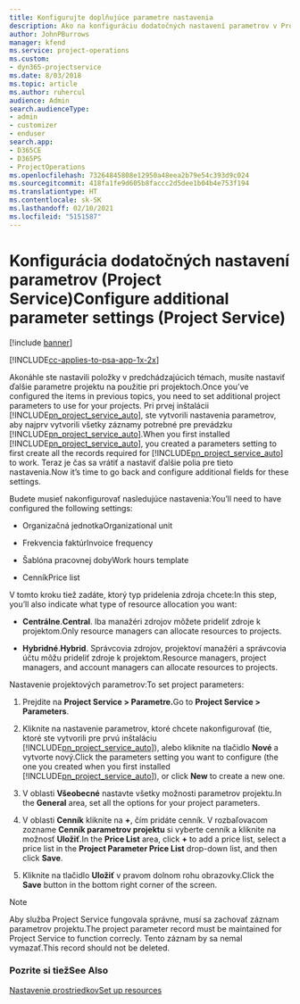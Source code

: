 ```yaml
---
title: Konfigurujte doplňujúce parametre nastavenia
description: Ako na konfiguráciu dodatočných nastavení parametrov v Project Service
author: JohnPBurrows
manager: kfend
ms.service: project-operations
ms.custom:
- dyn365-projectservice
ms.date: 8/03/2018
ms.topic: article
ms.author: ruhercul
audience: Admin
search.audienceType:
- admin
- customizer
- enduser
search.app:
- D365CE
- D365PS
- ProjectOperations
ms.openlocfilehash: 73264845808e12950a48eea2b79e54c393d9c024
ms.sourcegitcommit: 418fa1fe9d605b8faccc2d5dee1b04b4e753f194
ms.translationtype: HT
ms.contentlocale: sk-SK
ms.lasthandoff: 02/10/2021
ms.locfileid: "5151587"
---
```

# <a name="configure-additional-parameter-settings-project-service"></a><span data-ttu-id="d4fdd-103">Konfigurácia dodatočných nastavení parametrov (Project Service)</span><span class="sxs-lookup"><span data-stu-id="d4fdd-103">Configure additional parameter settings (Project Service)</span></span>

[!include [banner](../includes/psa-now-project-operations.md)]

[!INCLUDE[cc-applies-to-psa-app-1x-2x](../includes/cc-applies-to-psa-app-1x-2x.md)]

<span data-ttu-id="d4fdd-104">Akonáhle ste nastavili položky v predchádzajúcich témach, musíte nastaviť ďalšie parametre projektu na použitie pri projektoch.</span><span class="sxs-lookup"><span data-stu-id="d4fdd-104">Once you’ve configured the items in previous topics, you need to set additional project parameters to use for your projects.</span></span> <span data-ttu-id="d4fdd-105">Pri prvej inštalácii [!INCLUDE[pn_project_service_auto](../includes/pn-project-service-auto.md)], ste vytvorili nastavenia parametrov, aby najprv vytvorili všetky záznamy potrebné pre prevádzku [!INCLUDE[pn_project_service_auto](../includes/pn-project-service-auto.md)].</span><span class="sxs-lookup"><span data-stu-id="d4fdd-105">When you first installed [!INCLUDE[pn_project_service_auto](../includes/pn-project-service-auto.md)], you created a parameters setting to first create all the records required for [!INCLUDE[pn_project_service_auto](../includes/pn-project-service-auto.md)] to work.</span></span> <span data-ttu-id="d4fdd-106">Teraz je čas sa vrátiť a nastaviť ďalšie polia pre tieto nastavenia.</span><span class="sxs-lookup"><span data-stu-id="d4fdd-106">Now it’s time to go back and configure additional fields for these settings.</span></span>  
  
 <span data-ttu-id="d4fdd-107">Budete musieť nakonfigurovať nasledujúce nastavenia:</span><span class="sxs-lookup"><span data-stu-id="d4fdd-107">You’ll need to have configured the following settings:</span></span>  
  
-   <span data-ttu-id="d4fdd-108">Organizačná jednotka</span><span class="sxs-lookup"><span data-stu-id="d4fdd-108">Organizational unit</span></span>  
  
-   <span data-ttu-id="d4fdd-109">Frekvencia faktúr</span><span class="sxs-lookup"><span data-stu-id="d4fdd-109">Invoice frequency</span></span>  
  
-   <span data-ttu-id="d4fdd-110">Šablóna pracovnej doby</span><span class="sxs-lookup"><span data-stu-id="d4fdd-110">Work hours template</span></span>  
  
-   <span data-ttu-id="d4fdd-111">Cenník</span><span class="sxs-lookup"><span data-stu-id="d4fdd-111">Price list</span></span>  
 
<span data-ttu-id="d4fdd-112">V tomto kroku tiež zadáte, ktorý typ pridelenia zdroja chcete:</span><span class="sxs-lookup"><span data-stu-id="d4fdd-112">In this step, you’ll also indicate what type of resource allocation you want:</span></span>  
  
- <span data-ttu-id="d4fdd-113">**Centrálne**.</span><span class="sxs-lookup"><span data-stu-id="d4fdd-113">**Central**.</span></span> <span data-ttu-id="d4fdd-114">Iba manažéri zdrojov môžete prideliť zdroje k projektom.</span><span class="sxs-lookup"><span data-stu-id="d4fdd-114">Only resource managers can allocate resources to projects.</span></span>  
  
- <span data-ttu-id="d4fdd-115">**Hybridné**.</span><span class="sxs-lookup"><span data-stu-id="d4fdd-115">**Hybrid**.</span></span> <span data-ttu-id="d4fdd-116">Správcovia zdrojov, projektoví manažéri a správcovia účtu môžu prideliť zdroje k projektom.</span><span class="sxs-lookup"><span data-stu-id="d4fdd-116">Resource managers, project managers, and account managers can allocate resources to projects.</span></span>  
  
 
<span data-ttu-id="d4fdd-117">Nastavenie projektových parametrov:</span><span class="sxs-lookup"><span data-stu-id="d4fdd-117">To set project parameters:</span></span>  
  
1. <span data-ttu-id="d4fdd-118">Prejdite na **Project Service > Parametre.**</span><span class="sxs-lookup"><span data-stu-id="d4fdd-118">Go to **Project Service > Parameters**.</span></span>  
  
2. <span data-ttu-id="d4fdd-119">Kliknite na nastavenie parametrov, ktoré chcete nakonfigurovať (tie, ktoré ste vytvorili pre prvú inštaláciu [!INCLUDE[pn_project_service_auto](../includes/pn-project-service-auto.md)]), alebo kliknite na tlačidlo **Nové** a vytvorte nový.</span><span class="sxs-lookup"><span data-stu-id="d4fdd-119">Click the parameters setting you want to configure (the one you created when you first installed [!INCLUDE[pn_project_service_auto](../includes/pn-project-service-auto.md)]), or click **New** to create a new one.</span></span>  
  
3. <span data-ttu-id="d4fdd-120">V oblasti **Všeobecné** nastavte všetky možnosti parametrov projektu.</span><span class="sxs-lookup"><span data-stu-id="d4fdd-120">In the **General** area, set all the options for your project parameters.</span></span>  
  
4. <span data-ttu-id="d4fdd-121">V oblasti **Cenník** kliknite na **+**, čím pridáte cenník. V rozbaľovacom zozname **Cenník parametrov projektu** si vyberte cenník a kliknite na možnosť **Uložiť**.</span><span class="sxs-lookup"><span data-stu-id="d4fdd-121">In the **Price List** area, click **+** to add a price list, select a price list in the **Project Parameter Price List** drop-down list, and then click **Save**.</span></span>  
  
5. <span data-ttu-id="d4fdd-122">Kliknite na tlačidlo **Uložiť** v pravom dolnom rohu obrazovky.</span><span class="sxs-lookup"><span data-stu-id="d4fdd-122">Click the **Save** button in the bottom right corner of the screen.</span></span>  

> [!NOTE]
> <span data-ttu-id="d4fdd-123">Aby služba Project Service fungovala správne, musí sa zachovať záznam parametrov projektu.</span><span class="sxs-lookup"><span data-stu-id="d4fdd-123">The project parameter record must be maintained for Project Service to function correcly.</span></span> <span data-ttu-id="d4fdd-124">Tento záznam by sa nemal vymazať.</span><span class="sxs-lookup"><span data-stu-id="d4fdd-124">This record should not be deleted.</span></span>

### <a name="see-also"></a><span data-ttu-id="d4fdd-125">Pozrite si tiež</span><span class="sxs-lookup"><span data-stu-id="d4fdd-125">See Also</span></span>  
 [<span data-ttu-id="d4fdd-126">Nastavenie prostriedkov</span><span class="sxs-lookup"><span data-stu-id="d4fdd-126">Set up resources</span></span>](../psa/set-up-resources.md)
